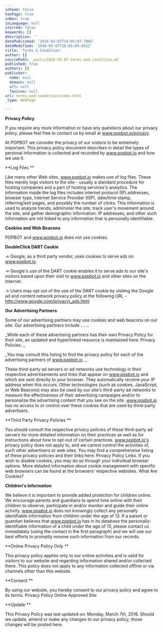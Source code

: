 ```yaml
---
inFeed: false
hasPage: true
inNav: true
inLanguage: null
starred: false
keywords: []
description: ''
datePublished: '2016-03-07T18:05:07.790Z'
dateModified: '2016-03-07T18:05:04.052Z'
title: 'Terms & Condition'
author: []
sourcePath: _posts/2016-03-07-terms-and-condition.md
published: true
authors: []
publisher:
  name: null
  domain: null
  url: null
  favicon: null
url: terms-and-condition/index.html
_type: WebPage

---
```

**Privacy Policy**

If you require any more information or have any questions about our privacy policy, please feel free to contact us by email at www.popbot.io/privacy. 

At POPBOT we consider the privacy of our visitors to be extremely important. This privacy policy document describes in detail the types of personal information is collected and recorded by www.popbot.io and how we use it. 

**Log Files **

Like many other Web sites, www.popbot.io makes use of log files. These files merely logs visitors to the site - usually a standard procedure for hosting companies and a part of hosting services's analytics. The information inside the log files includes internet protocol (IP) addresses, browser type, Internet Service Provider (ISP), date/time stamp, referring/exit pages, and possibly the number of clicks. This information is used to analyze trends, administer the site, track user's movement around the site, and gather demographic information. IP addresses, and other such information are not linked to any information that is personally identifiable. 

**Cookies and Web Beacons**

POPBOT and www.popbot.io does not use cookies. 

**DoubleClick DART Cookie**

→ Google, as a third party vendor, uses cookies to serve ads on www.popbot.io. 

→ Google's use of the DART cookie enables it to serve ads to our site's visitors based upon their visit to www.popbot.io and other sites on the Internet. 

→ Users may opt out of the use of the DART cookie by visiting the Google ad and content network privacy policy at the following URL - http://www.google.com/privacy\_ads.html 

**Our Advertising Partners**

Some of our advertising partners may use cookies and web beacons on our site. Our advertising partners include ....... 

_While each of these advertising partners has their own Privacy Policy for their site, an updated and hyperlinked resource is maintained here: Privacy Policies. _

_You may consult this listing to find the privacy policy for each of the advertising partners of www.popbot.io. _

These third-party ad servers or ad networks use technology in their respective advertisements and links that appear on www.popbot.io and which are sent directly to your browser. They automatically receive your IP address when this occurs. Other technologies (such as cookies, JavaScript, or Web Beacons) may also be used by our site's third-party ad networks to measure the effectiveness of their advertising campaigns and/or to personalize the advertising content that you see on the site.
www.popbot.io has no access to or control over these cookies that are used by third-party advertisers. 

**Third Party Privacy Policies **

You should consult the respective privacy policies of these third-party ad servers for more detailed information on their practices as well as for instructions about how to opt-out of certain practices. www.popbot.io's privacy policy does not apply to, and we cannot control the activities of, such other advertisers or web sites. You may find a comprehensive listing of these privacy policies and their links here: Privacy Policy Links.
If you wish to disable cookies, you may do so through your individual browser options. More detailed information about cookie management with specific web browsers can be found at the browsers' respective websites. What Are Cookies? 

**Children's Information**

We believe it is important to provide added protection for children online. We encourage parents and guardians to spend time online with their children to observe, participate in and/or monitor and guide their online activity. www.popbot.io does not knowingly collect any personally identifiable information from children under the age of 13\. If a parent or guardian believes that www.popbot.io has in its database the personally-identifiable information of a child under the age of 13, please contact us immediately (using the contact in the first paragraph) and we will use our best efforts to promptly remove such information from our records. 

**Online Privacy Policy Only **

This privacy policy applies only to our online activities and is valid for visitors to our website and regarding information shared and/or collected there. This policy does not apply to any information collected offline or via channels other than this website.

**Consent **

By using our website, you hereby consent to our privacy policy and agree to its terms.
Privacy Policy Online Approved Site 

**Update **

This Privacy Policy was last updated on: Monday, March 7th, 2016\.
Should we update, amend or make any changes to our privacy policy, those changes will be posted here.